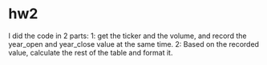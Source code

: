 # hw2
I did the code in 2 parts:
1: get the ticker and the volume, and record the year_open and year_close value at the same time.
2: Based on the recorded value, calculate the rest of the table and format it.
